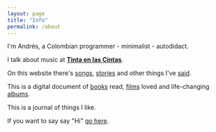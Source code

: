 ```yaml
---
layout: page
title: "Info"
permalink: /about
---
```

I'm Andrés, a Colombian programmer - minimalist - autodidact.

I talk about music at [**Tinta en las Cintas**](https://tintaenlascintas.co).

On this website there's [songs](/playlists), [stories](/posts) and other things I've [said](/archive).

This is a digital document of [books](/books) read, [films](/films) loved and life-changing [albums](/music). 

This is a journal of things I like.

If you want to say say "Hi" [go here](/contact).

